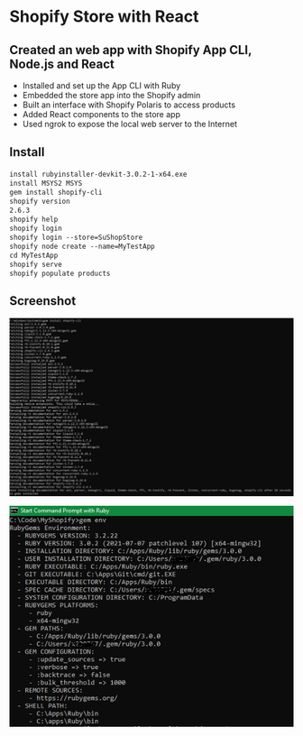 # Shopify Store with React

## Created an web app with Shopify App CLI, Node.js and React

- Installed and set up the App CLI with Ruby
- Embedded the store app into the Shopify admin
- Built an interface with Shopify Polaris to access products
- Added React components to the store app
- Used ngrok to expose the local web server to the Internet

## Install

```
install rubyinstaller-devkit-3.0.2-1-x64.exe
install MSYS2 MSYS
gem install shopify-cli
shopify version
2.6.3
shopify help
shopify login
shopify login --store=SuShopStore
shopify node create --name=MyTestApp
cd MyTestApp
shopify serve
shopify populate products
```

## Screenshot

![01_gem_install_shopify-cli.png](images/01_gem_install_shopify-cli.png)

![02_ruby_ver.png](images/02_ruby_ver.png)
